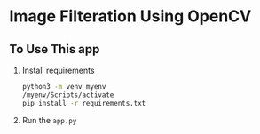 # Image Filteration Using OpenCV

## To Use This app
1. Install requirements
   ```bash
   python3 -m venv myenv
   /myenv/Scripts/activate
   pip install -r requirements.txt
   ```
2. Run the `app.py` 
